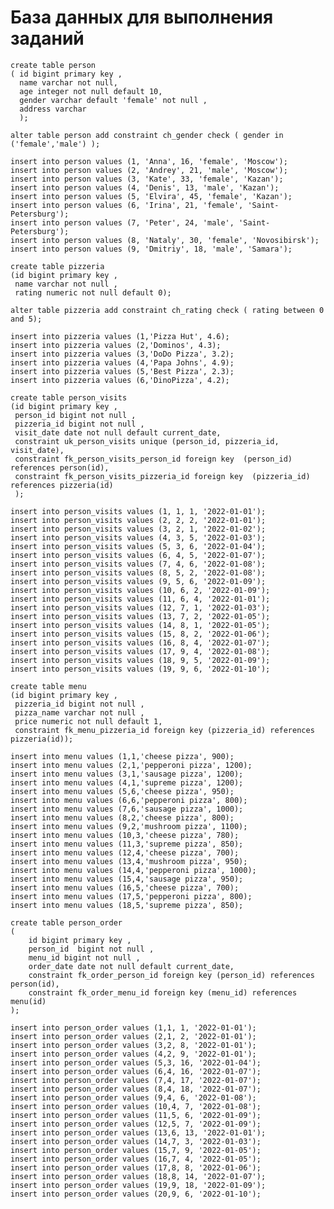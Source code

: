 # База данных для выполнения заданий
```
create table person  
( id bigint primary key ,  
  name varchar not null,  
  age integer not null default 10,  
  gender varchar default 'female' not null ,  
  address varchar  
  );
  ```
  
```alter table person add constraint ch_gender check ( gender in ('female','male') );```
```
insert into person values (1, 'Anna', 16, 'female', 'Moscow');  
insert into person values (2, 'Andrey', 21, 'male', 'Moscow');  
insert into person values (3, 'Kate', 33, 'female', 'Kazan');  
insert into person values (4, 'Denis', 13, 'male', 'Kazan');  
insert into person values (5, 'Elvira', 45, 'female', 'Kazan');  
insert into person values (6, 'Irina', 21, 'female', 'Saint-Petersburg');  
insert into person values (7, 'Peter', 24, 'male', 'Saint-Petersburg');  
insert into person values (8, 'Nataly', 30, 'female', 'Novosibirsk');  
insert into person values (9, 'Dmitriy', 18, 'male', 'Samara');  
```
```
create table pizzeria  
(id bigint primary key ,  
 name varchar not null ,  
 rating numeric not null default 0);  
```
```alter table pizzeria add constraint ch_rating check ( rating between 0 and 5);```
```
insert into pizzeria values (1,'Pizza Hut', 4.6);  
insert into pizzeria values (2,'Dominos', 4.3);  
insert into pizzeria values (3,'DoDo Pizza', 3.2);  
insert into pizzeria values (4,'Papa Johns', 4.9);  
insert into pizzeria values (5,'Best Pizza', 2.3);  
insert into pizzeria values (6,'DinoPizza', 4.2);
```
```
create table person_visits  
(id bigint primary key ,  
 person_id bigint not null ,  
 pizzeria_id bigint not null ,  
 visit_date date not null default current_date,  
 constraint uk_person_visits unique (person_id, pizzeria_id, visit_date),  
 constraint fk_person_visits_person_id foreign key  (person_id) references person(id),  
 constraint fk_person_visits_pizzeria_id foreign key  (pizzeria_id) references pizzeria(id)  
 );
```
```
insert into person_visits values (1, 1, 1, '2022-01-01');  
insert into person_visits values (2, 2, 2, '2022-01-01');  
insert into person_visits values (3, 2, 1, '2022-01-02');  
insert into person_visits values (4, 3, 5, '2022-01-03');  
insert into person_visits values (5, 3, 6, '2022-01-04');  
insert into person_visits values (6, 4, 5, '2022-01-07');  
insert into person_visits values (7, 4, 6, '2022-01-08');  
insert into person_visits values (8, 5, 2, '2022-01-08');  
insert into person_visits values (9, 5, 6, '2022-01-09');  
insert into person_visits values (10, 6, 2, '2022-01-09');  
insert into person_visits values (11, 6, 4, '2022-01-01');  
insert into person_visits values (12, 7, 1, '2022-01-03');  
insert into person_visits values (13, 7, 2, '2022-01-05');  
insert into person_visits values (14, 8, 1, '2022-01-05');  
insert into person_visits values (15, 8, 2, '2022-01-06');  
insert into person_visits values (16, 8, 4, '2022-01-07');  
insert into person_visits values (17, 9, 4, '2022-01-08');  
insert into person_visits values (18, 9, 5, '2022-01-09');  
insert into person_visits values (19, 9, 6, '2022-01-10');
```
```
create table menu  
(id bigint primary key ,  
 pizzeria_id bigint not null ,  
 pizza_name varchar not null ,  
 price numeric not null default 1,  
 constraint fk_menu_pizzeria_id foreign key (pizzeria_id) references pizzeria(id));
```
```
insert into menu values (1,1,'cheese pizza', 900);  
insert into menu values (2,1,'pepperoni pizza', 1200);  
insert into menu values (3,1,'sausage pizza', 1200);  
insert into menu values (4,1,'supreme pizza', 1200);  
insert into menu values (5,6,'cheese pizza', 950);  
insert into menu values (6,6,'pepperoni pizza', 800);  
insert into menu values (7,6,'sausage pizza', 1000);  
insert into menu values (8,2,'cheese pizza', 800);  
insert into menu values (9,2,'mushroom pizza', 1100);  
insert into menu values (10,3,'cheese pizza', 780);  
insert into menu values (11,3,'supreme pizza', 850);  
insert into menu values (12,4,'cheese pizza', 700);  
insert into menu values (13,4,'mushroom pizza', 950);  
insert into menu values (14,4,'pepperoni pizza', 1000);  
insert into menu values (15,4,'sausage pizza', 950);  
insert into menu values (16,5,'cheese pizza', 700);  
insert into menu values (17,5,'pepperoni pizza', 800);  
insert into menu values (18,5,'supreme pizza', 850);
```
```
create table person_order  
(  
    id bigint primary key ,  
    person_id  bigint not null ,  
    menu_id bigint not null ,  
    order_date date not null default current_date,  
    constraint fk_order_person_id foreign key (person_id) references person(id),  
    constraint fk_order_menu_id foreign key (menu_id) references menu(id)  
);
```
```
insert into person_order values (1,1, 1, '2022-01-01');  
insert into person_order values (2,1, 2, '2022-01-01');  
insert into person_order values (3,2, 8, '2022-01-01');  
insert into person_order values (4,2, 9, '2022-01-01');  
insert into person_order values (5,3, 16, '2022-01-04');  
insert into person_order values (6,4, 16, '2022-01-07');  
insert into person_order values (7,4, 17, '2022-01-07');  
insert into person_order values (8,4, 18, '2022-01-07');  
insert into person_order values (9,4, 6, '2022-01-08');  
insert into person_order values (10,4, 7, '2022-01-08');  
insert into person_order values (11,5, 6, '2022-01-09');  
insert into person_order values (12,5, 7, '2022-01-09');  
insert into person_order values (13,6, 13, '2022-01-01');  
insert into person_order values (14,7, 3, '2022-01-03');  
insert into person_order values (15,7, 9, '2022-01-05');  
insert into person_order values (16,7, 4, '2022-01-05');  
insert into person_order values (17,8, 8, '2022-01-06');  
insert into person_order values (18,8, 14, '2022-01-07');  
insert into person_order values (19,9, 18, '2022-01-09');  
insert into person_order values (20,9, 6, '2022-01-10');
```
